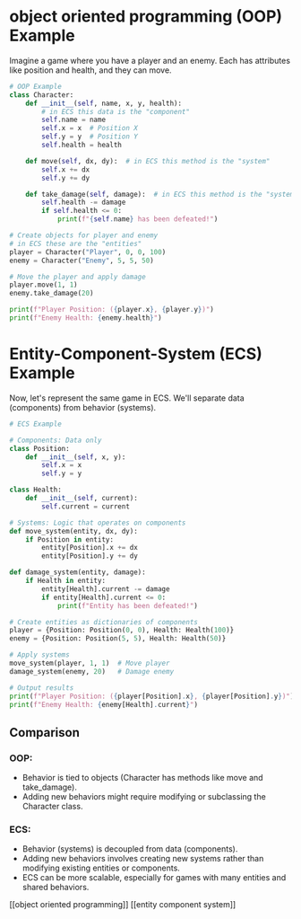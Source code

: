 # object oriented programming (OOP) Example
Imagine a game where you have a player and an enemy. 
Each has attributes like position and health, and they can move.

```python
# OOP Example
class Character:
    def __init__(self, name, x, y, health):
	    # in ECS this data is the "component"
        self.name = name
        self.x = x  # Position X
        self.y = y  # Position Y
        self.health = health

    def move(self, dx, dy):  # in ECS this method is the "system"
        self.x += dx
        self.y += dy

    def take_damage(self, damage):  # in ECS this method is the "system"
        self.health -= damage
        if self.health <= 0:
            print(f"{self.name} has been defeated!")

# Create objects for player and enemy
# in ECS these are the "entities"
player = Character("Player", 0, 0, 100)
enemy = Character("Enemy", 5, 5, 50)

# Move the player and apply damage
player.move(1, 1)
enemy.take_damage(20)

print(f"Player Position: ({player.x}, {player.y})")
print(f"Enemy Health: {enemy.health}")
```
# Entity-Component-System (ECS) Example
Now, let's represent the same game in ECS. 
We'll separate data (components) from behavior (systems).
``` python
# ECS Example

# Components: Data only
class Position:
    def __init__(self, x, y):
        self.x = x
        self.y = y

class Health:
    def __init__(self, current):
        self.current = current

# Systems: Logic that operates on components
def move_system(entity, dx, dy):
    if Position in entity:
        entity[Position].x += dx
        entity[Position].y += dy

def damage_system(entity, damage):
    if Health in entity:
        entity[Health].current -= damage
        if entity[Health].current <= 0:
            print(f"Entity has been defeated!")

# Create entities as dictionaries of components
player = {Position: Position(0, 0), Health: Health(100)}
enemy = {Position: Position(5, 5), Health: Health(50)}

# Apply systems
move_system(player, 1, 1)  # Move player
damage_system(enemy, 20)   # Damage enemy

# Output results
print(f"Player Position: ({player[Position].x}, {player[Position].y})")
print(f"Enemy Health: {enemy[Health].current}")
```

## Comparison
### OOP:
- Behavior is tied to objects (Character has methods like move and take_damage).
- Adding new behaviors might require modifying or subclassing the Character class.
### ECS:
- Behavior (systems) is decoupled from data (components).
- Adding new behaviors involves creating new systems rather than modifying existing entities or components.
- ECS can be more scalable, especially for games with many entities and shared behaviors.

[[object oriented programming]]
[[entity component system]]